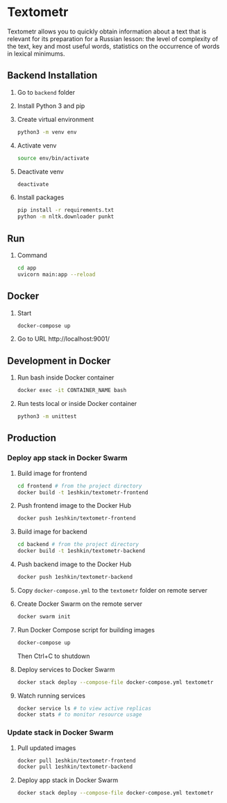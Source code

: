 # Textometr
Textometr allows you to quickly obtain information about a text that is relevant for its preparation for a Russian lesson: the level of complexity of the text, key and most useful words, statistics on the occurrence of words in lexical minimums.

## Backend Installation
1. Go to `backend` folder

2. Install Python 3 and pip

3. Create virtual environment
   ```bash
   python3 -m venv env
   ```

4. Activate venv
   ```bash
   source env/bin/activate
   ```

5. Deactivate venv
   ```bash
   deactivate
   ```

6. Install packages
   ```bash
   pip install -r requirements.txt
   python -m nltk.downloader punkt
   ```

## Run

1. Command
   ```sh
   cd app
   uvicorn main:app --reload
   ```

## Docker

1. Start
   ```bash
   docker-compose up
   ```

2. Go to URL http://localhost:9001/

## Development in Docker

1. Run bash inside Docker container
   ```bash
   docker exec -it CONTAINER_NAME bash
   ```

2. Run tests local or inside Docker container
   ```bash
   python3 -m unittest
   ```
## Production

### Deploy app stack in Docker Swarm

1. Build image for frontend
   ```bash
   cd frontend # from the project directory
   docker build -t 1eshkin/textometr-frontend
   ```   
2. Push frontend image to the Docker Hub
   ```bash
   docker push 1eshkin/textometr-frontend
   ```
3. Build image for backend
   ```bash
   cd backend # from the project directory
   docker build -t 1eshkin/textometr-backend
   ```
4. Push backend image to the Docker Hub
   ```bash
   docker push 1eshkin/textometr-backend
   ```
5. Copy `docker-compose.yml` to the `textometr` folder on remote server

6. Create Docker Swarm on the remote server
   ```bash
   docker swarm init
   ```
7. Run Docker Compose script for building images
   ```bash
   docker-compose up
   ```
   Then Ctrl+C to shutdown
8. Deploy services to Docker Swarm
   ```bash
   docker stack deploy --compose-file docker-compose.yml textometr
   ```
9. Watch running services
   ```bash
   docker service ls # to view active replicas
   docker stats # to monitor resource usage
   ```
### Update stack in Docker Swarm

1. Pull updated images
   ```bash
   docker pull 1eshkin/textometr-frontend
   docker pull 1eshkin/textometr-backend
   ```

2. Deploy app stack in Docker Swarm
   ```bash
   docker stack deploy --compose-file docker-compose.yml textometr
   ```

